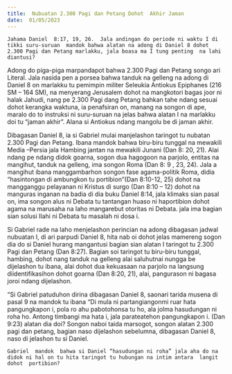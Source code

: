 ```yaml
---
title:  Nubuatan 2.300 Pagi dan Petang Dohot  Akhir Jaman
date:  01/05/2023
---
```


`Jahama Daniel  8:17, 19, 26.  Jala andingan do periode ni waktu I di tikki suru-suruan  mandok bahwa alatan na adong di Daniel 8 dohot 2.300 Pagi dan Petang marlakku, jala boasa ma I tung penting  na lahi  diantusi?`

Adong do piga-piga  marpandapot   bahwa 2.300 Pagi dan Petang  songo  ari Literal. Jala nasida pen a porsea bahwa  tanduk na gelleng  na adong di Daniel 8 on marlakku tu pemimpin  militer Seleukia Antiokus Epiphanes (216 SM – 164 SM), na menyerang  Jerusalem dohot na mangkotori bagas joor ni halak Jahudi, nang  pe 2.300 Pagi dang Petang bahkan  tahe  ndang sesuai dohot  kerangka  waktuna, ia penafsiran  on, manang  na songon di ape, maralo do to instruksi ni suru-suruan na jelas  bahwa  alatan I na marlakku doi tu “jaman akhir”. Alana si Antiokus  ndang  mangolu be di jaman akhir.

Dibagasan  Daniel 8, ia si Gabriel mulai  manjelashon taringot tu nubatan 2.300 Pagi dan Petang. Ibana  mandok bahwa biru-biru tunggal na mewakili Media –Persia jala Hambing  jantan na mewakili  Junani (Dan 8: 20, 21).  Alai  ndang  pe  ndang  didok  goarna,  sogon  dua hagogoon na parjolo, entitas  na mangihut, tanduk  na gelleng, ima songon  Roma (Dan 8: 9 , 23, 24).  Jala a mangihut  ibana manggambarhon  songon fase agama-politik Roma,  didia “hasintongan di ambungkon tu portibion”(Dan 8:10-12, 25) dohot na mangganggu  pelayanan  ni Kristus di surgo (Dan 8:10 – 12) dohot na manguras  inganan  na badia di dia buku Daniel 8:14, jala klimaks sian  pasal  on, ima songon  alus ni Debata tu tantangan huaso ni haportibion dohot agama na marusaha na  laho  mangarebut otoritas ni Debata. jala ima bagian sian  solusi Ilahi  ni Debata tu masalah ni dosa i.

Si Gabriel  rade na laho menjelashon  perincian na adong  dibagasan jadwal  nubuatan I, di ari parpudi  Daniel 8, hita nab oi dohot  jelas mamereng  sogon  dia do si Daniel hurang  mangantusi bagian sian alatan I taringot tu 2.300 Pagi dan Petang (Dan 8:27). Bagian soi taringot tu biru-biru tunggal, hambing, dohot  nang tanduk na gelleng alai  saluhutnai nungga  be dijelashon tu ibana, alai dohot dua kekuasaan na parjolo na langsung  diidentifikasihon dohot  goarna (Dan 8:20, 21), alai, pangurason ni  bagasa joroi ndang  dijelashon.

“Si Gabriel  patuduhon  dirina dibagasan  Daniel 8, saonari tarida musena di pasal 9 na mandok tu ibana “Di mula ni partangiangonmi ruar hata pangungkapon i, pola ro ahu pabotohonsa tu ho, ala jolma hasudungan ni roha ho. Antong timbangi ma hata i, jala parateatehon pangungkapon i. (Dan 9:23) alatan dia doi? Songon naboi taida marsogot, songon alatan 2.300 pagi dan petang, bagian naso dijelashon sebelumna, dibagasan Daniel 8, naso di jelashon tu si Daniel.

`Gabriel  mandok  bahwa si Daniel “hasudungan ni roha” jala aha do na didok ni hal on tu hita taringot tu hubungan na intim antara  langit  dohot  portibion?`